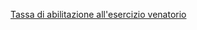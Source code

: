 [Tassa di abilitazione all'esercizio venatorio]({{site.baseurl}}/schede/tassaeserciziovenatorio/cittadini/index.html)